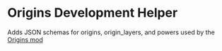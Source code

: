 # Origins Development Helper

Adds JSON schemas for origins, origin_layers, and powers used by the [Origins mod](https://www.curseforge.com/minecraft/mc-mods/origins)
